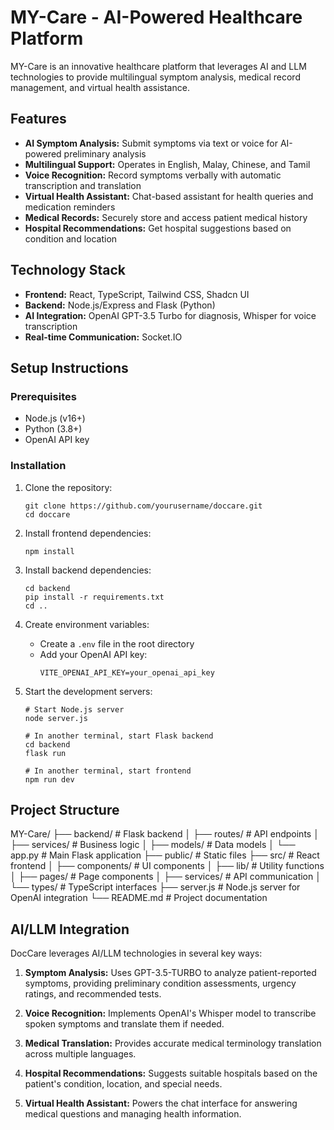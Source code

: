 # MY-Care - AI-Powered Healthcare Platform

MY-Care is an innovative healthcare platform that leverages AI and LLM technologies to provide multilingual symptom analysis, medical record management, and virtual health assistance.

## Features

- **AI Symptom Analysis:** Submit symptoms via text or voice for AI-powered preliminary analysis
- **Multilingual Support:** Operates in English, Malay, Chinese, and Tamil
- **Voice Recognition:** Record symptoms verbally with automatic transcription and translation
- **Virtual Health Assistant:** Chat-based assistant for health queries and medication reminders
- **Medical Records:** Securely store and access patient medical history
- **Hospital Recommendations:** Get hospital suggestions based on condition and location

## Technology Stack

- **Frontend:** React, TypeScript, Tailwind CSS, Shadcn UI
- **Backend:** Node.js/Express and Flask (Python)
- **AI Integration:** OpenAI GPT-3.5 Turbo for diagnosis, Whisper for voice transcription
- **Real-time Communication:** Socket.IO

## Setup Instructions

### Prerequisites
- Node.js (v16+)
- Python (3.8+)
- OpenAI API key

### Installation

1. Clone the repository:
   ```
   git clone https://github.com/yourusername/doccare.git
   cd doccare
   ```

2. Install frontend dependencies:
   ```
   npm install
   ```

3. Install backend dependencies:
   ```
   cd backend
   pip install -r requirements.txt
   cd ..
   ```

4. Create environment variables:
   - Create a `.env` file in the root directory
   - Add your OpenAI API key:
     ```
     VITE_OPENAI_API_KEY=your_openai_api_key
     ```

5. Start the development servers:
   ```
   # Start Node.js server
   node server.js
   
   # In another terminal, start Flask backend
   cd backend
   flask run
   
   # In another terminal, start frontend
   npm run dev
   ```

## Project Structure
MY-Care/
├── backend/ # Flask backend
│ ├── routes/ # API endpoints
│ ├── services/ # Business logic
│ ├── models/ # Data models
│ └── app.py # Main Flask application
├── public/ # Static files
├── src/ # React frontend
│ ├── components/ # UI components
│ ├── lib/ # Utility functions
│ ├── pages/ # Page components
│ ├── services/ # API communication
│ └── types/ # TypeScript interfaces
├── server.js # Node.js server for OpenAI integration
└── README.md # Project documentation

## AI/LLM Integration

DocCare leverages AI/LLM technologies in several key ways:

1. **Symptom Analysis:** Uses GPT-3.5-TURBO to analyze patient-reported symptoms, providing preliminary condition assessments, urgency ratings, and recommended tests.

2. **Voice Recognition:** Implements OpenAI's Whisper model to transcribe spoken symptoms and translate them if needed.

3. **Medical Translation:** Provides accurate medical terminology translation across multiple languages.

4. **Hospital Recommendations:** Suggests suitable hospitals based on the patient's condition, location, and special needs.

5. **Virtual Health Assistant:** Powers the chat interface for answering medical questions and managing health information.
